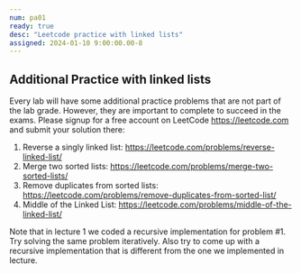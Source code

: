 ```yaml
---
num: pa01
ready: true
desc: "Leetcode practice with linked lists"
assigned: 2024-01-10 9:00:00.00-8
---
```


## Additional Practice with linked lists
Every lab will have some additional practice problems that are not part of the lab grade. However, they are important to complete to succeed in the exams. Please signup for a free account on LeetCode <https://leetcode.com> and submit your solution there:

1. Reverse a singly linked list: <https://leetcode.com/problems/reverse-linked-list/>
2. Merge two sorted lists: <https://leetcode.com/problems/merge-two-sorted-lists/>
3. Remove duplicates from sorted lists: <https://leetcode.com/problems/remove-duplicates-from-sorted-list/>
4. Middle of the Linked List: <https://leetcode.com/problems/middle-of-the-linked-list/>

Note that in lecture 1 we coded a recursive implementation for problem #1. Try solving the same problem iteratively. Also try to come up with a recursive implementation that is different from the one we implemented in lecture.